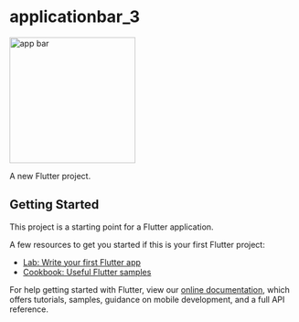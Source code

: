 # applicationbar_3

<img width="220" alt="app bar" src="https://user-images.githubusercontent.com/40392114/67608481-a2dad300-f7b2-11e9-8fea-89a83d530979.png">

A new Flutter project.

## Getting Started

This project is a starting point for a Flutter application.

A few resources to get you started if this is your first Flutter project:

- [Lab: Write your first Flutter app](https://flutter.dev/docs/get-started/codelab)
- [Cookbook: Useful Flutter samples](https://flutter.dev/docs/cookbook)

For help getting started with Flutter, view our
[online documentation](https://flutter.dev/docs), which offers tutorials,
samples, guidance on mobile development, and a full API reference.
